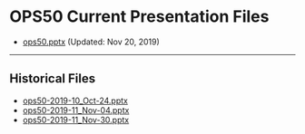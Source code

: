 <!--
This is a machine generated file,
and should not be edited,
as it will be overwritten with future updates.

If you have questions around this process
please contact Scott Cate
-->

# OPS50 Current Presentation Files

- [ops50.pptx](https://globaleventcdn.blob.core.windows.net/assets/ops/ops50/ops50.pptx) (Updated: Nov 20, 2019)
---
## Historical Files
- [ops50-2019-10_Oct-24.pptx](https://globaleventcdn.blob.core.windows.net/assets/ops/ops50/ops50-2019-10_Oct-24.pptx)
- [ops50-2019-11_Nov-04.pptx](https://globaleventcdn.blob.core.windows.net/assets/ops/ops50/ops50-2019-11_Nov-04.pptx)
- [ops50-2019-11_Nov-30.pptx](https://globaleventcdn.blob.core.windows.net/assets/ops/ops50/ops50-2019-11_Nov-30.pptx)


